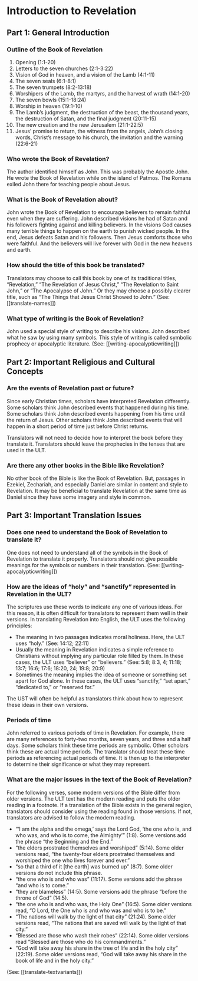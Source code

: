 # Introduction to Revelation
## Part 1: General Introduction

### Outline of the Book of Revelation

1. Opening (1:1-20)
1. Letters to the seven churches (2:1-3:22)
1. Vision of God in heaven, and a vision of the Lamb (4:1-11)
1. The seven seals (6:1-8:1)
1. The seven trumpets (8:2-13:18)
1. Worshipers of the Lamb, the martyrs, and the harvest of wrath (14:1-20)
1. The seven bowls (15:1-18:24)
1. Worship in heaven (19:1-10)
1. The Lamb’s judgment, the destruction of the beast, the thousand years, the destruction of Satan, and the final judgment (20:11-15)
1. The new creation and the new Jerusalem (21:1-22:5)
1. Jesus’ promise to return, the witness from the angels, John’s closing words, Christ’s message to his church, the invitation and the warning (22:6-21)

### Who wrote the Book of Revelation?

The author identified himself as John. This was probably the Apostle John. He wrote the Book of Revelation while on the island of Patmos. The Romans exiled John there for teaching people about Jesus.

### What is the Book of Revelation about?

John wrote the Book of Revelation to encourage believers to remain faithful even when they are suffering. John described visions he had of Satan and his followers fighting against and killing believers. In the visions God causes many terrible things to happen on the earth to punish wicked people. In the end, Jesus defeats Satan and his followers. Then Jesus comforts those who were faithful. And the believers will live forever with God in the new heavens and earth.

### How should the title of this book be translated?

Translators may choose to call this book by one of its traditional titles, “Revelation,” “The Revelation of Jesus Christ,” “The Revelation to Saint John,” or “The Apocalypse of John.” Or they may choose a possibly clearer title, such as “The Things that Jesus Christ Showed to John.” (See: [[translate-names]])

### What type of writing is the Book of Revelation?

John used a special style of writing to describe his visions. John described what he saw by using many symbols. This style of writing is called symbolic prophecy or apocalyptic literature. (See: [[writing-apocalypticwriting]])

## Part 2: Important Religious and Cultural Concepts

### Are the events of Revelation past or future?

Since early Christian times, scholars have interpreted Revelation differently. Some scholars think John described events that happened during his time. Some scholars think John described events happening from his time until the return of Jesus. Other scholars think John described events that will happen in a short period of time just before Christ returns.

Translators will not need to decide how to interpret the book before they translate it. Translators should leave the prophecies in the tenses that are used in the ULT.

### Are there any other books in the Bible like Revelation?

No other book of the Bible is like the Book of Revelation. But, passages in Ezekiel, Zechariah, and especially Daniel are similar in content and style to Revelation. It may be beneficial to translate Revelation at the same time as Daniel since they have some imagery and style in common.

## Part 3: Important Translation Issues

### Does one need to understand the Book of Revelation to translate it?

One does not need to understand all of the symbols in the Book of Revelation to translate it properly. Translators should not give possible meanings for the symbols or numbers in their translation. (See: [[writing-apocalypticwriting]])

### How are the ideas of “holy” and “sanctify” represented in Revelation in the ULT?

The scriptures use these words to indicate any one of various ideas. For this reason, it is often difficult for translators to represent them well in their versions. In translating Revelation into English, the ULT uses the following principles:
* The meaning in two passages indicates moral holiness. Here, the ULT uses “holy.” (See: 14:12; 22:11)
* Usually the meaning in Revelation indicates a simple reference to Christians without implying any particular role filled by them. In these cases, the ULT uses “believer” or “believers.” (See: 5:8; 8:3, 4; 11:18; 13:7; 16:6; 17:6; 18:20, 24; 19:8; 20:9)
* Sometimes the meaning implies the idea of someone or something set apart for God alone. In these cases, the ULT uses “sanctify,” “set apart,” “dedicated to,” or “reserved for.”

The UST will often be helpful as translators think about how to represent these ideas in their own versions.

### Periods of time

John referred to various periods of time in Revelation. For example, there are many references to forty-two months, seven years, and three and a half days. Some scholars think these time periods are symbolic. Other scholars think these are actual time periods. The translator should treat these time periods as referencing actual periods of time. It is then up to the interpreter to determine their significance or what they may represent.

### What are the major issues in the text of the Book of Revelation?

For the following verses, some modern versions of the Bible differ from older versions. The ULT text has the modern reading and puts the older reading in a footnote. If a translation of the Bible exists in the general region, translators should consider using the reading found in those versions. If not, translators are advised to follow the modern reading.

* “‘I am the alpha and the omega,’ says the Lord God, ‘the one who is, and who was, and who is to come, the Almighty’” (1:8). Some versions add the phrase “the Beginning and the End.”
* “the elders prostrated themselves and worshiped” (5:14). Some older versions read, “the twenty-four elders prostrated themselves and worshiped the one who lives forever and ever.”
* “so that a third of it [the earth] was burned up” (8:7). Some older versions do not include this phrase.
* “the one who is and who was” (11:17). Some versions add the phrase “and who is to come.”
* “they are blameless” (14:5). Some versions add the phrase “before the throne of God” (14:5).
* “the one who is and who was, the Holy One” (16:5). Some older versions read, “O Lord, the One who is and who was and who is to be.”
* “The nations will walk by the light of that city” (21:24). Some older versions read, “The nations that are saved will walk by the light of that city.”
* “Blessed are those who wash their robes” (22:14). Some older versions read “Blessed are those who do his commandments.”
* “God will take away his share in the tree of life and in the holy city” (22:19). Some older versions read, “God will take away his share in the book of life and in the holy city.”

(See: [[translate-textvariants]])